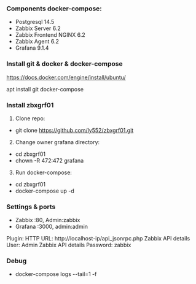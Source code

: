 ### Components docker-compose:
- Postgresql 14.5
- Zabbix Server 6.2
- Zabbix Frontend NGINX 6.2
- Zabbix Agent 6.2
- Grafana 9.1.4

### Install git & docker & docker-compose
https://docs.docker.com/engine/install/ubuntu/

apt install git docker-compose 

### Install zbxgrf01
1) Clone repo:
- git clone https://github.com/ly552/zbxgrf01.git
2) Change owner grafana directory:
- cd zbxgrf01
- chown -R 472:472 grafana
3) Run docker-compose:
- cd zbxgrf01
- docker-compose up -d

### Settings & ports
- Zabbix :80, Admin:zabbix
- Grafana :3000, admin:admin

Plugin:
HTTP URL: http://localhost-ip/api_jsonrpc.php
Zabbix API details User: Admin
Zabbix API details Password: zabbix

### Debug
- docker-compose logs --tail=1 -f
